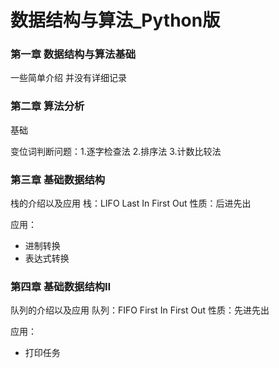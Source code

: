 # 数据结构与算法_Python版

### 第一章 数据结构与算法基础

一些简单介绍 并没有详细记录

### 第二章 算法分析

基础

变位词判断问题：1.逐字检查法 2.排序法 3.计数比较法

### 第三章 基础数据结构

栈的介绍以及应用
栈：LIFO Last In First Out 性质：后进先出

应用：
* 进制转换
* 表达式转换

### 第四章 基础数据结构Ⅱ

队列的介绍以及应用
队列：FIFO First In First Out 性质：先进先出

应用：
* 打印任务